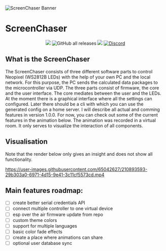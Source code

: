 <picture>
  <source media="(prefers-color-scheme: dark)" srcset="https://xi72yow.de/data/pictures/screenchaser_logo_white.png">
  <source media="(prefers-color-scheme: light)" srcset="https://xi72yow.de/data/pictures/screenchaser_logo.png">
  <img alt="ScreenChaser Banner" src="https://xi72yow.de/data/pictures/screenchaser_logo.png">
</picture>

<h1 align="left">ScreenChaser</h1>

<p align="center">
  <img src="https://img.shields.io/badge/Maintained%3F-Yes-green?style=for-the-badge">
  <img alt="GitHub all releases" src="https://img.shields.io/github/downloads/xi72yow/ScreenChaser/total?style=for-the-badge">
  <img src="https://img.shields.io/github/stars/xi72yow/ScreenChaser?style=for-the-badge">
  <a href="https://discord.gg/VG23TgVE"><img alt="Discord" src="https://img.shields.io/discord/1061688839418163241?label=Discord&logo=discord&style=for-the-badge"></a>
</p>

## What is the ScreenChaser

The ScreenChaser consists of three different software parts to control Neopixel (WS2812B LEDs) with the help of your own PC and the local network. For this purpose, the PC sends the calculated data packages to the microcontroller via UDP. The three parts consist of firmware, the core and the user interface. The core mediates between the user and the LEDs. At the moment there is a graphical interface where all the settings can configured. Later there should be a cli with which you can use the generated config on a home server. I will describe all actual and comming features in version 1.0.0. For now, you can check out some of the current features in the animation below. The animation was recorded in a virtual room. It only serves to visualize the interaction of all components.

## Visualisation

Note that the render below only gives an insight and does not show all functionality.

https://user-images.githubusercontent.com/65042627/210893593-29b303a0-6971-4d15-9e41-3c11cf5573cd.mp4

## Main features roadmap:

- [ ] create better serial credentials API
- [ ] connect multiple controller to one virtual device
- [ ] esp over the air firmware update from repo
- [ ] custom theme colors
- [ ] support for multiple languages
- [ ] basic color fade effects
- [ ] create a place where animations can share
- [ ] optional user database sync
